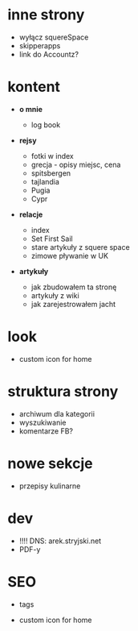 inne strony
===========
* wyłącz squereSpace
* skipperapps
* link do Accountz?

kontent
=========
* **o mnie**
    * log book 

* **rejsy**
    * fotki w index
    * grecja - opisy miejsc, cena
    * spitsbergen
    * tajlandia
    * Pugia
    * Cypr
    
* **relacje**
    * index
    * Set First Sail 
    * stare artykuły z squere space
    * zimowe pływanie w UK
        
* **artykuły**
    * jak zbudowałem ta stronę
    * artykuły z wiki
    * jak zarejestrowałem jacht

look
======
* custom icon for home


struktura strony
==================
* archiwum dla kategorii
* wyszukiwanie
* komentarze FB?

nowe sekcje
===========
* przepisy kulinarne

dev
====
* !!!!  DNS: arek.stryjski.net
* PDF-y

SEO
=====
* tags

* custom icon for home



